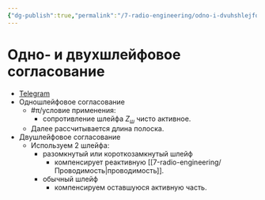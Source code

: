 ```yaml
---
{"dg-publish":true,"permalink":"/7-radio-engineering/odno-i-dvuhshlejfovoe-soglasovanie/","title":"Одно- и двухшлейфовое согласование"}
---
```



# Одно- и двухшлейфовое согласование

- [Telegram](https://t.me/c/1837471271/6/190)
- Одношлейфовое согласование
	- #π/условие применения:
		- сопротивление шлейфа $Z_{ш}$ чисто активное.
	- Далее рассчитывается длина полоска.
- Двушлейфовое согласование
	- Используем 2 шлейфа:
		- разомкнутый или короткозамкнутый шлейф
			- компенсирует реактивную [[7-radio-engineering/Проводимость\|проводимость]].
		- обычный шлейф
			- компенсируем оставшуюся активную часть.

